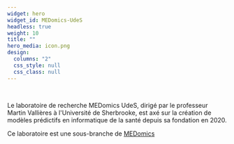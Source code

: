 ```yaml
---
widget: hero
widget_id: MEDomics-UdeS
headless: true
weight: 10
title: ""
hero_media: icon.png
design:
  columns: "2"
  css_style: null
  css_class: null
---
```

<br>

Le laboratoire de recherche MEDomics UdeS, dirigé par le professeur Martin Vallières à l'Université de Sherbrooke, est axé sur la création de modèles prédictifs en informatique de la santé depuis sa fondation en 2020.

Ce laboratoire est une sous-branche de [MEDomics](https://www.medomics.ai/)
